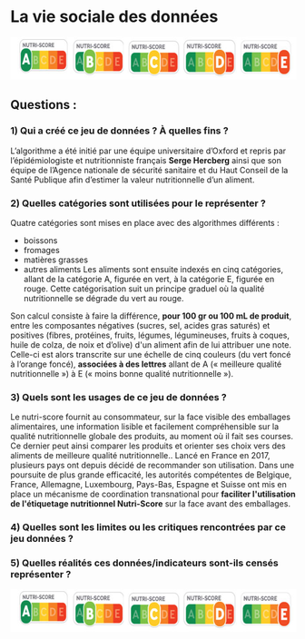# **La vie sociale des données**
<img src="declinaison-logo-nutriscore.jpg" width="647" height="75">

## **Questions** :
### **1) Qui a créé ce jeu de données ? À quelles fins ?**
L’algorithme a été initié par une équipe universitaire d’Oxford et repris par l’épidémiologiste et nutritionniste français **Serge Hercberg** ainsi que son équipe de l’Agence nationale de sécurité sanitaire et du Haut Conseil de la Santé Publique afin d’estimer la valeur nutritionnelle d’un aliment.

### **2) Quelles catégories sont utilisées pour le représenter ?** 
Quatre catégories sont mises en place avec des algorithmes différents :
- boissons 
- fromages 
- matières grasses 
- autres aliments
Les aliments sont ensuite indexés en cinq catégories, allant de la catégorie A, figurée en vert, à la catégorie E, figurée en rouge. Cette catégorisation suit un principe graduel où la qualité nutritionnelle se dégrade du vert au rouge. ​​

Son calcul consiste à faire la différence, **pour 100 gr ou 100 mL de produit**, entre les composantes négatives (sucres, sel, acides gras saturés) et positives (fibres, protéines, fruits, légumes, légumineuses, fruits à coques, huile de colza, de noix et d’olive) d'un aliment afin de lui attribuer une note. Celle-ci est alors transcrite sur une échelle de cinq couleurs (du vert foncé à l’orange foncé), **associées à des lettres** allant de A (« meilleure qualité nutritionnelle ») à E (« moins bonne qualité nutritionnelle »).

### **3) Quels sont les usages de ce jeu de données ?**
Le nutri-score fournit au consommateur, sur la face visible des emballages alimentaires, une information lisible et facilement compréhensible sur la qualité nutritionnelle globale des produits, au moment où il fait ses courses. Ce dernier peut ainsi comparer les produits et orienter ses choix vers des aliments de meilleure qualité nutritionnelle.. Lancé en France en 2017, plusieurs pays ont depuis décidé de recommander son utilisation. Dans une poursuite de plus grande efficacité, les autorités compétentes de Belgique, France, Allemagne, Luxembourg, Pays-Bas, Espagne et Suisse ont mis en place un mécanisme de coordination transnational pour **faciliter l'utilisation de l'étiquetage nutritionnel Nutri-Score** sur la face avant des emballages.

### **4) Quelles sont les limites ou les critiques rencontrées par ce jeu données ?**

### **5) Quelles réalités ces données/indicateurs sont-ils censés représenter ?**
<img src="declinaison-logo-nutriscore.jpg" width="647" height="75">

